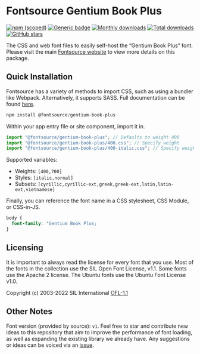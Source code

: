 # Fontsource Gentium Book Plus

[![npm (scoped)](https://img.shields.io/npm/v/@fontsource/gentium-book-plus?color=brightgreen)](https://www.npmjs.com/package/@fontsource/gentium-book-plus) [![Generic badge](https://img.shields.io/badge/fontsource-passing-brightgreen)](https://github.com/fontsource/fontsource) [![Monthly downloads](https://badgen.net/npm/dm/@fontsource/gentium-book-plus)](https://github.com/fontsource/fontsource) [![Total downloads](https://badgen.net/npm/dt/@fontsource/gentium-book-plus)](https://github.com/fontsource/fontsource) [![GitHub stars](https://img.shields.io/github/stars/fontsource/fontsource.svg?style=social&label=Star)](https://github.com/fontsource/fontsource/stargazers)

The CSS and web font files to easily self-host the “Gentium Book Plus” font. Please visit the main [Fontsource website](https://fontsource.org/fonts/gentium-book-plus) to view more details on this package.

## Quick Installation

Fontsource has a variety of methods to import CSS, such as using a bundler like Webpack. Alternatively, it supports SASS. Full documentation can be found [here](https://fontsource.org/docs/introduction).

```javascript
npm install @fontsource/gentium-book-plus
```

Within your app entry file or site component, import it in.

```javascript
import "@fontsource/gentium-book-plus"; // Defaults to weight 400
import "@fontsource/gentium-book-plus/400.css"; // Specify weight
import "@fontsource/gentium-book-plus/400-italic.css"; // Specify weight and style

```

Supported variables:
- Weights: `[400,700]`
- Styles: `[italic,normal]`
- Subsets: `[cyrillic,cyrillic-ext,greek,greek-ext,latin,latin-ext,vietnamese]`

Finally, you can reference the font name in a CSS stylesheet, CSS Module, or CSS-in-JS.

```css
body {
  font-family: "Gentium Book Plus;
}
```

## Licensing
It is important to always read the license for every font that you use.
Most of the fonts in the collection use the SIL Open Font License, v1.1. Some fonts use the Apache 2 license. The Ubuntu fonts use the Ubuntu Font License v1.0.

Copyright (c) 2003-2022 SIL International
[OFL-1.1](http://scripts.sil.org/OFL)

## Other Notes
Font version (provided by source): `v1`.
Feel free to star and contribute new ideas to this repository that aim to improve the performance of font loading, as well as expanding the existing library we already have. Any suggestions or ideas can be voiced via an [issue](https://github.com/fontsource/fontsource/issues).